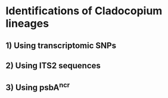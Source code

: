 # Identifications of Cladocopium lineages  

## 1) Using transcriptomic SNPs

## 2) Using ITS2 sequences  

## 3) Using psbA<sup>ncr</sup>  
